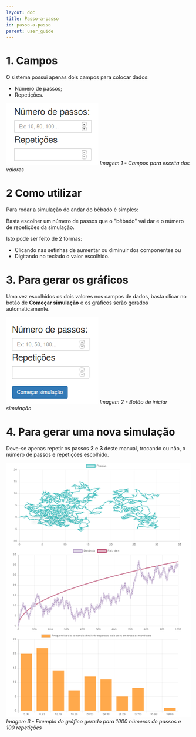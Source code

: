 ```yaml
---
layout: doc
title: Passo-a-passo  
id: passo-a-passo
parent: user_guide
---
```



# 1. Campos
O sistema possui apenas dois campos para colocar dados:

- Número de passos;
- Repetições.

![Campos](img/campos.png) *Imagem 1 - Campos para escrita dos valores*

# 2 Como utilizar
Para rodar a simulação do andar do bêbado é simples:

Basta escolher um número de passos que o "bêbado" vai dar e o número de repetições da simulação.

Isto pode ser feito de 2 formas: 

- Clicando nas setinhas de aumentar ou diminuir dos componentes ou
- Digitando no teclado o valor escolhido.

# 3. Para gerar os gráficos
Uma vez escolhidos os dois valores nos campos de dados, basta clicar no botão de **Começar simulação** e os gráficos serão gerados automaticamente.

![Botões](img/botao.png) *Imagem 2 - Botão de iniciar simulação*

# 4. Para gerar uma nova simulação
Deve-se apenas repetir os passos **2** e **3** deste manual, trocando ou não, o número de passos e repetições escolhido.


![Exemplo](img/exemplo.png) *Imagem 3 - Exemplo de gráfico gerado para 1000 números de passos e 100 repetições*
